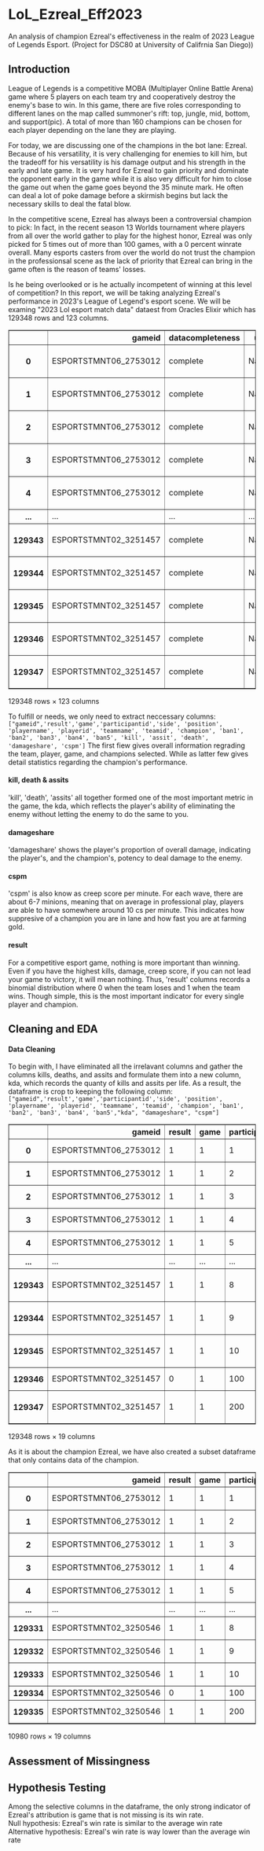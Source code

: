 # LoL_Ezreal_Eff2023
An analysis of champion Ezreal's effectiveness in the realm of 2023 League of Legends Esport. (Project for DSC80 at University of Califrnia San Diego))

## Introduction
League of Legends is a competitive MOBA (Multiplayer Online Battle Arena) game where 5 players on each team try and cooperatively destroy the enemy's base to win. In this game, there are five roles corresponding to different lanes on the map called summoner's rift: top, jungle, mid, bottom, and support(pic). A total of more than 160 champions can be chosen for each player depending on the lane they are playing. 

For today, we are discussing one of the champions in the bot lane: Ezreal. Because of his versatility, it is very challenging for enemies to kill him, but the tradeoff for his versatility is his damage output and his strength in the early and late game. It is very hard for Ezreal to gain priority and dominate the opponent early in the game while it is also very difficult for him to close the game out when the game goes beyond the 35 minute mark. He often can deal a lot of poke damage before a skirmish begins but lack the necessary skills to deal the fatal blow.

In the competitive scene, Ezreal has always been a controversial champion to pick: In fact, in the recent season 13 Worlds tournament where players from all over the world gather to play for the highest honor, Ezreal was only picked for 5 times out of more than 100 games, with a 0 percent winrate overall. Many esports casters from over the world do not trust the champion in the professionsal scene as the lack of priority that Ezreal can bring in the game often is the reason of teams' losses.

Is he being overlooked or is he actually incompetent of winning at this level of competition? In this report, we will be taking analyzing Ezreal's performance in 2023's League of Legend's esport scene. We will be examing "2023 Lol esport match data" dataest from Oracles Elixir which has 129348 rows and 123 columns. 


</style>
<table border="1" class="dataframe">
  <thead>
    <tr style="text-align: right;">
      <th></th>
      <th>gameid</th>
      <th>datacompleteness</th>
      <th>url</th>
      <th>league</th>
      <th>year</th>
      <th>split</th>
      <th>playoffs</th>
      <th>date</th>
      <th>game</th>
      <th>patch</th>
      <th>...</th>
      <th>opp_csat15</th>
      <th>golddiffat15</th>
      <th>xpdiffat15</th>
      <th>csdiffat15</th>
      <th>killsat15</th>
      <th>assistsat15</th>
      <th>deathsat15</th>
      <th>opp_killsat15</th>
      <th>opp_assistsat15</th>
      <th>opp_deathsat15</th>
    </tr>
  </thead>
  <tbody>
    <tr>
      <th>0</th>
      <td>ESPORTSTMNT06_2753012</td>
      <td>complete</td>
      <td>NaN</td>
      <td>LFL2</td>
      <td>2023</td>
      <td>Spring</td>
      <td>0</td>
      <td>2023-01-10 17:07:16</td>
      <td>1</td>
      <td>13.01</td>
      <td>...</td>
      <td>131.0</td>
      <td>322.0</td>
      <td>263.0</td>
      <td>12.0</td>
      <td>0.0</td>
      <td>0.0</td>
      <td>0.0</td>
      <td>0.0</td>
      <td>0.0</td>
      <td>0.0</td>
    </tr>
    <tr>
      <th>1</th>
      <td>ESPORTSTMNT06_2753012</td>
      <td>complete</td>
      <td>NaN</td>
      <td>LFL2</td>
      <td>2023</td>
      <td>Spring</td>
      <td>0</td>
      <td>2023-01-10 17:07:16</td>
      <td>1</td>
      <td>13.01</td>
      <td>...</td>
      <td>117.0</td>
      <td>-357.0</td>
      <td>-1323.0</td>
      <td>-43.0</td>
      <td>0.0</td>
      <td>0.0</td>
      <td>0.0</td>
      <td>0.0</td>
      <td>0.0</td>
      <td>0.0</td>
    </tr>
    <tr>
      <th>2</th>
      <td>ESPORTSTMNT06_2753012</td>
      <td>complete</td>
      <td>NaN</td>
      <td>LFL2</td>
      <td>2023</td>
      <td>Spring</td>
      <td>0</td>
      <td>2023-01-10 17:07:16</td>
      <td>1</td>
      <td>13.01</td>
      <td>...</td>
      <td>162.0</td>
      <td>-479.0</td>
      <td>-324.0</td>
      <td>-26.0</td>
      <td>0.0</td>
      <td>0.0</td>
      <td>0.0</td>
      <td>0.0</td>
      <td>0.0</td>
      <td>0.0</td>
    </tr>
    <tr>
      <th>3</th>
      <td>ESPORTSTMNT06_2753012</td>
      <td>complete</td>
      <td>NaN</td>
      <td>LFL2</td>
      <td>2023</td>
      <td>Spring</td>
      <td>0</td>
      <td>2023-01-10 17:07:16</td>
      <td>1</td>
      <td>13.01</td>
      <td>...</td>
      <td>122.0</td>
      <td>200.0</td>
      <td>292.0</td>
      <td>20.0</td>
      <td>0.0</td>
      <td>0.0</td>
      <td>0.0</td>
      <td>1.0</td>
      <td>0.0</td>
      <td>0.0</td>
    </tr>
    <tr>
      <th>4</th>
      <td>ESPORTSTMNT06_2753012</td>
      <td>complete</td>
      <td>NaN</td>
      <td>LFL2</td>
      <td>2023</td>
      <td>Spring</td>
      <td>0</td>
      <td>2023-01-10 17:07:16</td>
      <td>1</td>
      <td>13.01</td>
      <td>...</td>
      <td>3.0</td>
      <td>-216.0</td>
      <td>-579.0</td>
      <td>0.0</td>
      <td>0.0</td>
      <td>0.0</td>
      <td>1.0</td>
      <td>0.0</td>
      <td>1.0</td>
      <td>0.0</td>
    </tr>
    <tr>
      <th>...</th>
      <td>...</td>
      <td>...</td>
      <td>...</td>
      <td>...</td>
      <td>...</td>
      <td>...</td>
      <td>...</td>
      <td>...</td>
      <td>...</td>
      <td>...</td>
      <td>...</td>
      <td>...</td>
      <td>...</td>
      <td>...</td>
      <td>...</td>
      <td>...</td>
      <td>...</td>
      <td>...</td>
      <td>...</td>
      <td>...</td>
      <td>...</td>
    </tr>
    <tr>
      <th>129343</th>
      <td>ESPORTSTMNT02_3251457</td>
      <td>complete</td>
      <td>NaN</td>
      <td>NEXO</td>
      <td>2024</td>
      <td>Split 1</td>
      <td>0</td>
      <td>2023-11-13 20:32:25</td>
      <td>1</td>
      <td>13.21</td>
      <td>...</td>
      <td>152.0</td>
      <td>677.0</td>
      <td>736.0</td>
      <td>-2.0</td>
      <td>1.0</td>
      <td>0.0</td>
      <td>0.0</td>
      <td>0.0</td>
      <td>0.0</td>
      <td>1.0</td>
    </tr>
    <tr>
      <th>129344</th>
      <td>ESPORTSTMNT02_3251457</td>
      <td>complete</td>
      <td>NaN</td>
      <td>NEXO</td>
      <td>2024</td>
      <td>Split 1</td>
      <td>0</td>
      <td>2023-11-13 20:32:25</td>
      <td>1</td>
      <td>13.21</td>
      <td>...</td>
      <td>143.0</td>
      <td>-956.0</td>
      <td>-16.0</td>
      <td>-11.0</td>
      <td>0.0</td>
      <td>1.0</td>
      <td>1.0</td>
      <td>0.0</td>
      <td>1.0</td>
      <td>0.0</td>
    </tr>
    <tr>
      <th>129345</th>
      <td>ESPORTSTMNT02_3251457</td>
      <td>complete</td>
      <td>NaN</td>
      <td>NEXO</td>
      <td>2024</td>
      <td>Split 1</td>
      <td>0</td>
      <td>2023-11-13 20:32:25</td>
      <td>1</td>
      <td>13.21</td>
      <td>...</td>
      <td>11.0</td>
      <td>107.0</td>
      <td>497.0</td>
      <td>17.0</td>
      <td>1.0</td>
      <td>1.0</td>
      <td>0.0</td>
      <td>0.0</td>
      <td>1.0</td>
      <td>1.0</td>
    </tr>
    <tr>
      <th>129346</th>
      <td>ESPORTSTMNT02_3251457</td>
      <td>complete</td>
      <td>NaN</td>
      <td>NEXO</td>
      <td>2024</td>
      <td>Split 1</td>
      <td>0</td>
      <td>2023-11-13 20:32:25</td>
      <td>1</td>
      <td>13.21</td>
      <td>...</td>
      <td>560.0</td>
      <td>-1386.0</td>
      <td>-2270.0</td>
      <td>-41.0</td>
      <td>1.0</td>
      <td>2.0</td>
      <td>3.0</td>
      <td>3.0</td>
      <td>3.0</td>
      <td>1.0</td>
    </tr>
    <tr>
      <th>129347</th>
      <td>ESPORTSTMNT02_3251457</td>
      <td>complete</td>
      <td>NaN</td>
      <td>NEXO</td>
      <td>2024</td>
      <td>Split 1</td>
      <td>0</td>
      <td>2023-11-13 20:32:25</td>
      <td>1</td>
      <td>13.21</td>
      <td>...</td>
      <td>519.0</td>
      <td>1386.0</td>
      <td>2270.0</td>
      <td>41.0</td>
      <td>3.0</td>
      <td>3.0</td>
      <td>1.0</td>
      <td>1.0</td>
      <td>2.0</td>
      <td>3.0</td>
    </tr>
  </tbody>
</table>
<p>129348 rows × 123 columns</p>
</div>


To fulfill or needs, we only need to extract neccessary columns: ```["gameid",'result','game','participantid','side', 'position',
       'playername', 'playerid', 'teamname', 'teamid', 'champion', 'ban1',
       'ban2', 'ban3', 'ban4', 'ban5', 'kill', 'assit', 'death', 'damageshare', 'cspm']``` The first fiew gives overall information regrading the team, player, game, and champions selected. While as latter few gives detail statistics regarding the champion's performance. 
#### kill, death & assits       
'kill', 'death', 'assits' all together formed one of the most important metric in the game, the kda, which reflects the player's ability of eliminating the enemy without letting the enemy to do the same to you. 
#### damageshare
'damageshare' shows the player's proportion of overall damage, indicating the player's, and the champion's, potency to deal damage to the enemy. 
#### cspm    
'cspm' is also know as creep score per minute. For each wave, there are about 6-7 minions, meaning that on average in professional play, players are able to have somewhere around 10 cs per minute. This indicates how suppresive of a champion you are in lane and how fast you are at farming gold.
#### result
For a competitive esport game, nothing is more important than winning. Even if you have the highest kills, damage, creep score, if you can not lead your game to victory, it will mean nothing. Thus, 'result' columns records a binomial distribution where 0 when the team loses and 1 when the team wins. Though simple, this is the most important indicator for every single player and champion.

## Cleaning and EDA
#### Data Cleaning
To begin with, I have eliminated all the irrelavant columns and gather the columns kills, deaths, and assits and formulate them into a new column, kda, which records the quanty of kills and assits per life. As a result, the dataframe is crop to keeping the following column:```["gameid",'result','game','participantid','side', 'position',
       'playername', 'playerid', 'teamname', 'teamid', 'champion', 'ban1',
       'ban2', 'ban3', 'ban4', 'ban5',"kda", "damageshare", "cspm"]```

<table border="1" class="dataframe">
  <thead>
    <tr style="text-align: right;">
      <th></th>
      <th>gameid</th>
      <th>result</th>
      <th>game</th>
      <th>participantid</th>
      <th>side</th>
      <th>position</th>
      <th>playername</th>
      <th>playerid</th>
      <th>teamname</th>
      <th>teamid</th>
      <th>champion</th>
      <th>ban1</th>
      <th>ban2</th>
      <th>ban3</th>
      <th>ban4</th>
      <th>ban5</th>
      <th>kda</th>
      <th>damageshare</th>
      <th>cspm</th>
    </tr>
  </thead>
  <tbody>
    <tr>
      <th>0</th>
      <td>ESPORTSTMNT06_2753012</td>
      <td>1</td>
      <td>1</td>
      <td>1</td>
      <td>Blue</td>
      <td>top</td>
      <td>Wylenz</td>
      <td>oe:player:60aff1184bec1d2b2efdae84f5b6e3e</td>
      <td>Klanik Esport</td>
      <td>oe:team:0ade5e44c23039bca133eee58ec1b83</td>
      <td>Jax</td>
      <td>Sylas</td>
      <td>Caitlyn</td>
      <td>Wukong</td>
      <td>Akali</td>
      <td>Yone</td>
      <td>10.000000</td>
      <td>0.150027</td>
      <td>9.1654</td>
    </tr>
    <tr>
      <th>1</th>
      <td>ESPORTSTMNT06_2753012</td>
      <td>1</td>
      <td>1</td>
      <td>2</td>
      <td>Blue</td>
      <td>jng</td>
      <td>Julbu</td>
      <td>oe:player:fd78e127e45463dcfc2ea3836af0335</td>
      <td>Klanik Esport</td>
      <td>oe:team:0ade5e44c23039bca133eee58ec1b83</td>
      <td>Poppy</td>
      <td>Sylas</td>
      <td>Caitlyn</td>
      <td>Wukong</td>
      <td>Akali</td>
      <td>Yone</td>
      <td>3.000000</td>
      <td>0.065324</td>
      <td>3.6524</td>
    </tr>
    <tr>
      <th>2</th>
      <td>ESPORTSTMNT06_2753012</td>
      <td>1</td>
      <td>1</td>
      <td>3</td>
      <td>Blue</td>
      <td>mid</td>
      <td>Sintax</td>
      <td>oe:player:baf7147fedeec5de54ca1f240952a3f</td>
      <td>Klanik Esport</td>
      <td>oe:team:0ade5e44c23039bca133eee58ec1b83</td>
      <td>Taliyah</td>
      <td>Sylas</td>
      <td>Caitlyn</td>
      <td>Wukong</td>
      <td>Akali</td>
      <td>Yone</td>
      <td>6.500000</td>
      <td>0.283899</td>
      <td>7.7412</td>
    </tr>
    <tr>
      <th>3</th>
      <td>ESPORTSTMNT06_2753012</td>
      <td>1</td>
      <td>1</td>
      <td>4</td>
      <td>Blue</td>
      <td>bot</td>
      <td>Axelent</td>
      <td>oe:player:8204ca38dc1c42012b5d53131271eb1</td>
      <td>Klanik Esport</td>
      <td>oe:team:0ade5e44c23039bca133eee58ec1b83</td>
      <td>Ezreal</td>
      <td>Sylas</td>
      <td>Caitlyn</td>
      <td>Wukong</td>
      <td>Akali</td>
      <td>Yone</td>
      <td>12.000000</td>
      <td>0.441215</td>
      <td>8.4992</td>
    </tr>
    <tr>
      <th>4</th>
      <td>ESPORTSTMNT06_2753012</td>
      <td>1</td>
      <td>1</td>
      <td>5</td>
      <td>Blue</td>
      <td>sup</td>
      <td>Wixo</td>
      <td>oe:player:bb97cd2e43cb0855f6485e6f9e93ea2</td>
      <td>Klanik Esport</td>
      <td>oe:team:0ade5e44c23039bca133eee58ec1b83</td>
      <td>Karma</td>
      <td>Sylas</td>
      <td>Caitlyn</td>
      <td>Wukong</td>
      <td>Akali</td>
      <td>Yone</td>
      <td>5.000000</td>
      <td>0.059536</td>
      <td>0.4824</td>
    </tr>
    <tr>
      <th>...</th>
      <td>...</td>
      <td>...</td>
      <td>...</td>
      <td>...</td>
      <td>...</td>
      <td>...</td>
      <td>...</td>
      <td>...</td>
      <td>...</td>
      <td>...</td>
      <td>...</td>
      <td>...</td>
      <td>...</td>
      <td>...</td>
      <td>...</td>
      <td>...</td>
      <td>...</td>
      <td>...</td>
      <td>...</td>
    </tr>
    <tr>
      <th>129343</th>
      <td>ESPORTSTMNT02_3251457</td>
      <td>1</td>
      <td>1</td>
      <td>8</td>
      <td>Red</td>
      <td>mid</td>
      <td>Tirex</td>
      <td>oe:player:ae97b9649e39ad901b680f74c3f56b3</td>
      <td>Universae Instituto FP</td>
      <td>oe:team:2d02ba0b874367692a25110f0e321f6</td>
      <td>Ahri</td>
      <td>Rumble</td>
      <td>Ziggs</td>
      <td>Jarvan IV</td>
      <td>Orianna</td>
      <td>Syndra</td>
      <td>9.000000</td>
      <td>0.304237</td>
      <td>9.6440</td>
    </tr>
    <tr>
      <th>129344</th>
      <td>ESPORTSTMNT02_3251457</td>
      <td>1</td>
      <td>1</td>
      <td>9</td>
      <td>Red</td>
      <td>bot</td>
      <td>Alonshot</td>
      <td>oe:player:1723bb9b9fe68aea988f0c7ec75fbe1</td>
      <td>Universae Instituto FP</td>
      <td>oe:team:2d02ba0b874367692a25110f0e321f6</td>
      <td>Aphelios</td>
      <td>Rumble</td>
      <td>Ziggs</td>
      <td>Jarvan IV</td>
      <td>Orianna</td>
      <td>Syndra</td>
      <td>3.500000</td>
      <td>0.187860</td>
      <td>9.5183</td>
    </tr>
    <tr>
      <th>129345</th>
      <td>ESPORTSTMNT02_3251457</td>
      <td>1</td>
      <td>1</td>
      <td>10</td>
      <td>Red</td>
      <td>sup</td>
      <td>Boohis</td>
      <td>oe:player:38408cb0943e6f27ccd6272bdc1f09b</td>
      <td>Universae Instituto FP</td>
      <td>oe:team:2d02ba0b874367692a25110f0e321f6</td>
      <td>Rakan</td>
      <td>Rumble</td>
      <td>Ziggs</td>
      <td>Jarvan IV</td>
      <td>Orianna</td>
      <td>Syndra</td>
      <td>12.000000</td>
      <td>0.068353</td>
      <td>1.8220</td>
    </tr>
    <tr>
      <th>129346</th>
      <td>ESPORTSTMNT02_3251457</td>
      <td>0</td>
      <td>1</td>
      <td>100</td>
      <td>Blue</td>
      <td>team</td>
      <td>NaN</td>
      <td>NaN</td>
      <td>Erfolg Esports</td>
      <td>oe:team:4103ef051074f24e9566d1b7443c3fb</td>
      <td>NaN</td>
      <td>Maokai</td>
      <td>Poppy</td>
      <td>Taliyah</td>
      <td>Milio</td>
      <td>Cassiopeia</td>
      <td>0.857143</td>
      <td>NaN</td>
      <td>33.6440</td>
    </tr>
    <tr>
      <th>129347</th>
      <td>ESPORTSTMNT02_3251457</td>
      <td>1</td>
      <td>1</td>
      <td>200</td>
      <td>Red</td>
      <td>team</td>
      <td>NaN</td>
      <td>NaN</td>
      <td>Universae Instituto FP</td>
      <td>oe:team:2d02ba0b874367692a25110f0e321f6</td>
      <td>NaN</td>
      <td>Rumble</td>
      <td>Ziggs</td>
      <td>Jarvan IV</td>
      <td>Orianna</td>
      <td>Syndra</td>
      <td>10.250000</td>
      <td>NaN</td>
      <td>37.6335</td>
    </tr>
  </tbody>
</table>
<p>129348 rows × 19 columns</p>
</div>

As it is about the champion Ezreal, we have also created a subset dataframe that only contains data of the champion.

<table border="1" class="dataframe">
  <thead>
    <tr style="text-align: right;">
      <th></th>
      <th>gameid</th>
      <th>result</th>
      <th>game</th>
      <th>participantid</th>
      <th>side</th>
      <th>position</th>
      <th>playername</th>
      <th>playerid</th>
      <th>teamname</th>
      <th>teamid</th>
      <th>champion</th>
      <th>ban1</th>
      <th>ban2</th>
      <th>ban3</th>
      <th>ban4</th>
      <th>ban5</th>
      <th>kda</th>
      <th>damageshare</th>
      <th>cspm</th>
    </tr>
  </thead>
  <tbody>
    <tr>
      <th>0</th>
      <td>ESPORTSTMNT06_2753012</td>
      <td>1</td>
      <td>1</td>
      <td>1</td>
      <td>Blue</td>
      <td>top</td>
      <td>Wylenz</td>
      <td>oe:player:60aff1184bec1d2b2efdae84f5b6e3e</td>
      <td>Klanik Esport</td>
      <td>oe:team:0ade5e44c23039bca133eee58ec1b83</td>
      <td>Jax</td>
      <td>Sylas</td>
      <td>Caitlyn</td>
      <td>Wukong</td>
      <td>Akali</td>
      <td>Yone</td>
      <td>10.000000</td>
      <td>0.150027</td>
      <td>9.1654</td>
    </tr>
    <tr>
      <th>1</th>
      <td>ESPORTSTMNT06_2753012</td>
      <td>1</td>
      <td>1</td>
      <td>2</td>
      <td>Blue</td>
      <td>jng</td>
      <td>Julbu</td>
      <td>oe:player:fd78e127e45463dcfc2ea3836af0335</td>
      <td>Klanik Esport</td>
      <td>oe:team:0ade5e44c23039bca133eee58ec1b83</td>
      <td>Poppy</td>
      <td>Sylas</td>
      <td>Caitlyn</td>
      <td>Wukong</td>
      <td>Akali</td>
      <td>Yone</td>
      <td>3.000000</td>
      <td>0.065324</td>
      <td>3.6524</td>
    </tr>
    <tr>
      <th>2</th>
      <td>ESPORTSTMNT06_2753012</td>
      <td>1</td>
      <td>1</td>
      <td>3</td>
      <td>Blue</td>
      <td>mid</td>
      <td>Sintax</td>
      <td>oe:player:baf7147fedeec5de54ca1f240952a3f</td>
      <td>Klanik Esport</td>
      <td>oe:team:0ade5e44c23039bca133eee58ec1b83</td>
      <td>Taliyah</td>
      <td>Sylas</td>
      <td>Caitlyn</td>
      <td>Wukong</td>
      <td>Akali</td>
      <td>Yone</td>
      <td>6.500000</td>
      <td>0.283899</td>
      <td>7.7412</td>
    </tr>
    <tr>
      <th>3</th>
      <td>ESPORTSTMNT06_2753012</td>
      <td>1</td>
      <td>1</td>
      <td>4</td>
      <td>Blue</td>
      <td>bot</td>
      <td>Axelent</td>
      <td>oe:player:8204ca38dc1c42012b5d53131271eb1</td>
      <td>Klanik Esport</td>
      <td>oe:team:0ade5e44c23039bca133eee58ec1b83</td>
      <td>Ezreal</td>
      <td>Sylas</td>
      <td>Caitlyn</td>
      <td>Wukong</td>
      <td>Akali</td>
      <td>Yone</td>
      <td>12.000000</td>
      <td>0.441215</td>
      <td>8.4992</td>
    </tr>
    <tr>
      <th>4</th>
      <td>ESPORTSTMNT06_2753012</td>
      <td>1</td>
      <td>1</td>
      <td>5</td>
      <td>Blue</td>
      <td>sup</td>
      <td>Wixo</td>
      <td>oe:player:bb97cd2e43cb0855f6485e6f9e93ea2</td>
      <td>Klanik Esport</td>
      <td>oe:team:0ade5e44c23039bca133eee58ec1b83</td>
      <td>Karma</td>
      <td>Sylas</td>
      <td>Caitlyn</td>
      <td>Wukong</td>
      <td>Akali</td>
      <td>Yone</td>
      <td>5.000000</td>
      <td>0.059536</td>
      <td>0.4824</td>
    </tr>
    <tr>
      <th>...</th>
      <td>...</td>
      <td>...</td>
      <td>...</td>
      <td>...</td>
      <td>...</td>
      <td>...</td>
      <td>...</td>
      <td>...</td>
      <td>...</td>
      <td>...</td>
      <td>...</td>
      <td>...</td>
      <td>...</td>
      <td>...</td>
      <td>...</td>
      <td>...</td>
      <td>...</td>
      <td>...</td>
      <td>...</td>
    </tr>
    <tr>
      <th>129331</th>
      <td>ESPORTSTMNT02_3250546</td>
      <td>1</td>
      <td>1</td>
      <td>8</td>
      <td>Red</td>
      <td>mid</td>
      <td>Nestor</td>
      <td>oe:player:0d5006f22fac8518abf748573730738</td>
      <td>Kawaii Kiwis</td>
      <td>oe:team:8eb9a212591f919a353abfac0c0a52a</td>
      <td>Ahri</td>
      <td>Jayce</td>
      <td>Orianna</td>
      <td>Rell</td>
      <td>Nautilus</td>
      <td>Leona</td>
      <td>10.000000</td>
      <td>0.371440</td>
      <td>8.7555</td>
    </tr>
    <tr>
      <th>129332</th>
      <td>ESPORTSTMNT02_3250546</td>
      <td>1</td>
      <td>1</td>
      <td>9</td>
      <td>Red</td>
      <td>bot</td>
      <td>Kurilius</td>
      <td>oe:player:ed6b2c95feaa4fd78f2ed6cd24dedf4</td>
      <td>Kawaii Kiwis</td>
      <td>oe:team:8eb9a212591f919a353abfac0c0a52a</td>
      <td>Ezreal</td>
      <td>Jayce</td>
      <td>Orianna</td>
      <td>Rell</td>
      <td>Nautilus</td>
      <td>Leona</td>
      <td>2.000000</td>
      <td>0.257506</td>
      <td>9.1520</td>
    </tr>
    <tr>
      <th>129333</th>
      <td>ESPORTSTMNT02_3250546</td>
      <td>1</td>
      <td>1</td>
      <td>10</td>
      <td>Red</td>
      <td>sup</td>
      <td>Whyx</td>
      <td>oe:player:df3f37d87473767caaa78b04dffc663</td>
      <td>Kawaii Kiwis</td>
      <td>oe:team:8eb9a212591f919a353abfac0c0a52a</td>
      <td>Rakan</td>
      <td>Jayce</td>
      <td>Orianna</td>
      <td>Rell</td>
      <td>Nautilus</td>
      <td>Leona</td>
      <td>5.000000</td>
      <td>0.052344</td>
      <td>1.5529</td>
    </tr>
    <tr>
      <th>129334</th>
      <td>ESPORTSTMNT02_3250546</td>
      <td>0</td>
      <td>1</td>
      <td>100</td>
      <td>Blue</td>
      <td>team</td>
      <td>NaN</td>
      <td>NaN</td>
      <td>Dango SB</td>
      <td>oe:team:6da30cd905c797eaea30aeb18bc091a</td>
      <td>NaN</td>
      <td>Gnar</td>
      <td>Caitlyn</td>
      <td>Akali</td>
      <td>Syndra</td>
      <td>Neeko</td>
      <td>0.785714</td>
      <td>NaN</td>
      <td>30.5286</td>
    </tr>
    <tr>
      <th>129335</th>
      <td>ESPORTSTMNT02_3250546</td>
      <td>1</td>
      <td>1</td>
      <td>200</td>
      <td>Red</td>
      <td>team</td>
      <td>NaN</td>
      <td>NaN</td>
      <td>Kawaii Kiwis</td>
      <td>oe:team:8eb9a212591f919a353abfac0c0a52a</td>
      <td>NaN</td>
      <td>Jayce</td>
      <td>Orianna</td>
      <td>Rell</td>
      <td>Nautilus</td>
      <td>Leona</td>
      <td>8.750000</td>
      <td>NaN</td>
      <td>32.9405</td>
    </tr>
  </tbody>
</table>
<p>10980 rows × 19 columns</p>
</div>


####

## Assessment of Missingness



## Hypothesis Testing
Among the selective columns in the dataframe, the only strong indicator of Ezreal's attribution is game that is not missing is its win rate.\
Null hypothesis: Ezreal's win rate is similar to the average win rate \
Alternative hypothesis: Ezreal's win rate is way lower than the average win rate



